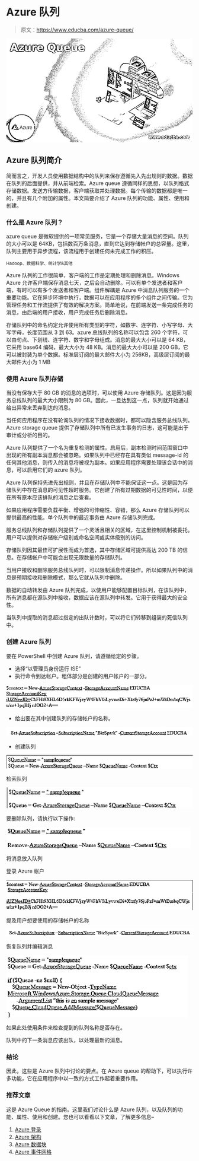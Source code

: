 # Azure 队列

> 原文：<https://www.educba.com/azure-queue/>

![Azure Queue](img/040acba118bae05c0f91061c3752cc70.png)



## Azure 队列简介

简而言之，开发人员使用数据结构中的队列来保存遵循先入先出规则的数据。数据在队列的后面提供，并从前端检索。Azure queue 遵循同样的思想，以队列格式存储数据。发送方传输数据，客户端获取并处理数据。每个传输的数据都是唯一的，并且有几个附加的属性。本文简要介绍了 Azure 队列的功能、属性、使用和创建。

### 什么是 Azure 队列？

azure queue 是微软提供的一项常见服务，它是一个存储大量消息的空间。队列的大小可以是 64KB，包括数百万条消息，直到它达到存储帐户的总容量。这里，队列主要用于异步流程，该流程用于创建任何未完成工作的积压。

<small>Hadoop、数据科学、统计学&其他</small>

Azure 队列的工作很简单，客户端的工作是定期处理和删除消息。Windows Azure 允许客户端保存消息七天，之后会自动删除。可以有单个发送者和客户端，有时可以有多个发送者和客户端。组件解耦是 Azure 中消息队列服务的一个重要功能。它在异步环境中执行，数据可以在应用程序的多个组件之间传输。它为管理任务和工作流提供了有效的解决方案。简单地说，在前端发送一条完成任务的消息，由后端的用户接收，用户完成任务后删除消息。

存储队列中的命名约定允许使用所有类型的字符，如数字、连字符、小写字母、大写字母，长度范围从 3 到 63。azure 总线队列的名称可以包含 260 个字符，可以由句点、下划线、连字符、数字和字母组成。消息的最大大小可以是 64 KB，它采用 base64 编码，最大大小为 48 KB。消息的最大大小可以是 200 GB，它可以被封装为单个数据。标准层订阅的最大邮件大小为 256KB，高级层订阅的最大邮件大小为 1 MB

### 使用 Azure 队列存储

当没有保存大于 80 GB 的消息的选项时，可以使用 Azure 存储队列。这是因为服务总线队列的最大大小限制为 80 GB。因此，一旦达到这一点，队列就开始通过给出异常来丢弃到达的消息。

当任何应用程序在没有轮询队列的情况下接收数据时，都可以隐含服务总线队列。Azure storage queue 提供了存储队列中所有已发生事务的日志，这可能是出于审计或分析的目的。

Azure 队列提供了一个名为重复检测的属性。启用后，副本检测时间范围窗口中出现的所有副本消息都会被忽略。如果队列中已经存在具有类似 message-id 的任何其他消息，则传入的消息将被视为副本。如果应用程序需要处理该会话中的消息，可以启用它们的 azure 队列。

Azure 队列保持先进先出规则，并且在存储队列中不能保证这一点。这是因为存储队列中存在消息的可见性超时服务。它创建了所有过期数据的可见性时间，以便在所有原本应该排队的消息之后查看。

如果应用程序需要负载平衡、增强的可伸缩性、容错，那么 Azure 存储队列可以提供最高的性能。单个队列中的最近事务由 Azure 存储队列完成。

服务总线队列和存储队列提供了一个灵活且相关的区域，在这里控制机制被委托。用户可以提供对存储帐户级别或命名空间或实体级别的访问。

存储队列因其最佳可扩展性而成为首选，其中存储区域可提供高达 200 TB 的信息。在存储帐户中可能会出现无限数量的存储队列。

当用户接收和删除服务总线队列时，可以限制消息传递操作。所以如果队列中的消息是预期接收和删除模式，那么它就从队列中删除。

数据的自动转发由 Azure 队列完成，以使用户能够配置目标队列，在该队列中，所有消息都在源队列中接收，数据应该在源队列中转发。它用于获得最大的安全性。

当队列中提取的消息超过指定的出队计数时，可以将它们转移到组装的死信队列中。

### 创建 Azure 队列

要在 PowerShell 中创建 Azure 队列，请遵循给定的步骤。

*   选择“以管理员身份运行 ISE”
*   执行命令到达帐户。粗体部分是创建的用户帐户的一部分。

![Azure Queue output 1](img/f4b57d589eaefac3d7c59885c4489767.png)



*   给出要在其中创建队列的存储帐户的名称。

![Azure Queue output 0](img/b8fa4fd94c992277e7efbeaa2ddbdbb0.png)



*   创建队列

![Azure Queue output 2](img/9a968274e29fdd241bfc110ae70e0167.png)



检索队列

![Azure Queue output 3](img/698291c63b93a5ffda53aad668e6d72d.png)



要删除队列，请执行以下操作:

![output 4](img/3d5d18d5796fd80e47eeff3cb690d720.png)



将消息放入队列

登录 Azure 帐户

![output 5](img/08eaac266f6cea867976855d328e451f.png)



提及用户想要使用的存储帐户的名称

![output 6](img/98bf016ae59ec13c7101d1e1bde20aa7.png)



恢复队列并编辑消息

![output 7](img/d7ca9c3fb6926e6683a6e609ff28e0b4.png)



如果此处使用条件来检查提到的队列名称是否存在。

队列中的下一条消息应该出队，以处理最新的消息。

### 结论

因此，这些是 Azure 队列中讨论的要点。在 Azure queue 的帮助下，可以执行许多功能，它在应用程序中以一致的方式工作起着重要作用。

### 推荐文章

这是 Azure Queue 的指南。这里我们讨论什么是 Azure 队列，以及队列的功能、属性、使用和创建。您也可以看看以下文章，了解更多信息–

1.  [Azure 登录](https://www.educba.com/azure-login/)
2.  [Azure 架构](https://www.educba.com/azure-architecture/)
3.  [Azure 数据块](https://www.educba.com/azure-databricks/)
4.  [Azure 事件网格](https://www.educba.com/azure-event-grid/)





